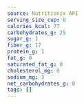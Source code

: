 ```yaml
---
source: Nutritionix API
serving_size_cup: 0
calories_kcal: 77
carbohydrates_g: 25
sugar_g: 1
fiber_g: 17
protein_g: 1
fat_g: 0
saturated_fat_g: 0
cholesterol_mg: 0
sodium_mg: 3
net_carbohydrates_g: 8
tags: []
---
```

